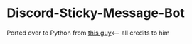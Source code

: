 # Discord-Sticky-Message-Bot

Ported over to Python from [this guy](https://github.com/andrerahardjo97/discord-sticky-message-bot/tree/main)<-- all credits to him
